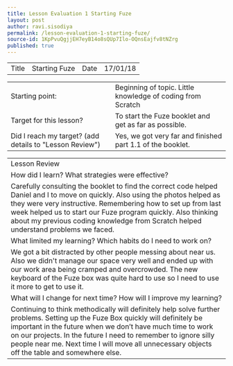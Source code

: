```yaml
---
title: Lesson Evaluation 1 Starting Fuze
layout: post
author: ravi.sisodiya
permalink: /lesson-evaluation-1-starting-fuze/
source-id: 1KpPvuQgjjEH7eyB14o8sQUp7Ilo-OQnsEajfv8tNZrg
published: true
---
```

<table>
  <tr>
    <td>Title</td>
    <td>Starting Fuze</td>
    <td>Date</td>
    <td>17/01/18</td>
  </tr>
</table>


<table>
  <tr>
    <td>Starting point:</td>
    <td>Beginning of topic. Little knowledge of coding from Scratch</td>
  </tr>
  <tr>
    <td>Target for this lesson?</td>
    <td>To start the Fuze booklet and get as far as possible.</td>
  </tr>
  <tr>
    <td>Did I reach my target? 
(add details to "Lesson Review")</td>
    <td>Yes, we got very far and finished part 1.1 of the booklet.</td>
  </tr>
</table>


<table>
  <tr>
    <td>Lesson Review</td>
  </tr>
  <tr>
    <td>How did I learn? What strategies were effective? </td>
  </tr>
  <tr>
    <td>Carefully consulting the booklet to find the correct code helped Daniel and I to move on quickly. Also using the photos helped as they were very instructive. Remembering how to set up from last week helped us to start our Fuze program quickly. Also thinking about my previous coding knowledge from Scratch helped understand problems we faced. </td>
  </tr>
  <tr>
    <td>What limited my learning? Which habits do I need to work on? </td>
  </tr>
  <tr>
    <td>We got a bit distracted by other people messing about near us. Also we didn't manage our space very well and ended up with our work area being cramped and overcrowded. The new keyboard of the Fuze box was quite hard to use so I need to use it more to get to use it.</td>
  </tr>
  <tr>
    <td>What will I change for next time? How will I improve my learning?</td>
  </tr>
  <tr>
    <td>Continuing to think methodically will definitely help solve further problems. Setting up the Fuze Box quickly will definitely be important in the future when we don’t have much time to work on our projects. In the future I need to remember to ignore silly people near me. Next time I will move all unnecessary objects off the table and somewhere else.</td>
  </tr>
</table>


